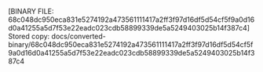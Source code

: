 [BINARY FILE: 68c048dc950eca831e5274192a473561111417a2ff3f97d16df5d54cf5f9a0d16d0a41255a5d7f53e22eadc023cdb58899339de5a5249403025b14f387c4]
Stored copy: docs/converted-binary/68c048dc950eca831e5274192a473561111417a2ff3f97d16df5d54cf5f9a0d16d0a41255a5d7f53e22eadc023cdb58899339de5a5249403025b14f387c4
